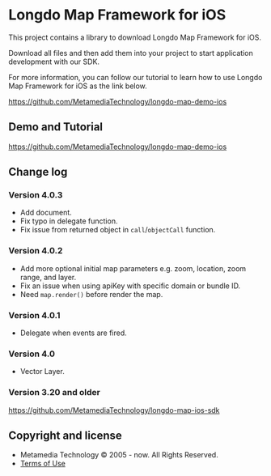 # Longdo Map Framework for iOS
This project contains a library to download Longdo Map Framework for iOS.

Download all files and then add them into your project to start application development with our SDK.

For more information, you can follow our tutorial to learn how to use Longdo Map Framework for iOS as the link below.

https://github.com/MetamediaTechnology/longdo-map-demo-ios

## Demo and Tutorial
https://github.com/MetamediaTechnology/longdo-map-demo-ios

## Change log

### Version 4.0.3
* Add document.
* Fix typo in delegate function.
* Fix issue from returned object in `call`/`objectCall` function.

### Version 4.0.2
* Add more optional initial map parameters e.g. zoom, location, zoom range, and layer.
* Fix an issue when using apiKey with specific domain or bundle ID.
* Need `map.render()` before render the map.

### Version 4.0.1
* Delegate when events are fired.

### Version 4.0
* Vector Layer.

### Version 3.20 and older
https://github.com/MetamediaTechnology/longdo-map-ios-sdk

## Copyright and license
  * Metamedia Technology © 2005 - now. All Rights Reserved.
  * [Terms of Use](LICENSE.md)

